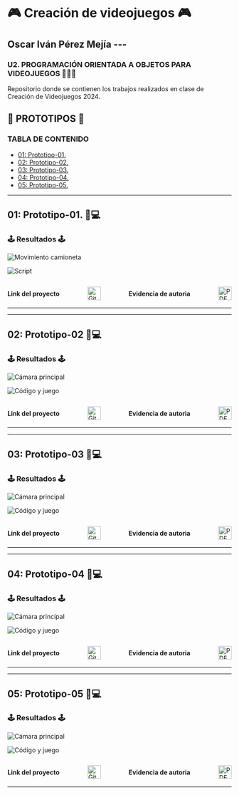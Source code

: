 
# 🎮 Creación de videojuegos 🎮

## Oscar Iván Pérez Mejía ---


### U2. PROGRAMACIÓN ORIENTADA A OBJETOS PARA VIDEOJUEGOS 👨🏾‍💻
Repositorio donde se contienen los trabajos realizados en clase de Creación de Videojuegos 2024.

## **🤖 PROTOTIPOS 🤖**

### **TABLA DE CONTENIDO**
- [01: Prototipo-01.](#01-prototipo-01-)
- [02: Prototipo-02.](#02-prototipo-02-)
- [03: Prototipo-03.](#03-prototipo-03-)
- [04: Prototipo-04.](#04-prototipo-04-)
- [05: Prototipo-05.](#05-prototipo-05-)

---

## 01: Prototipo-01. 👾💻

### 🕹️ Resultados 🕹️

![Movimiento camioneta](https://github.com/user-attachments/assets/51fb884a-4af9-45fd-b453-cc60d539c4b6)


![Script](https://github.com/user-attachments/assets/0910bcfe-9cdb-4836-b689-f32df803d9a6)

<div style="display: flex; align-items: center; justify-content: space-between; border-bottom: 1px solid black; padding-bottom: 5px;">

#### Link del proyecto
<a href="https://github.com/CreacionDeVideojuegosGIDS4102/Prototipos/blob/main/Prototipos_05.unitypackage">
   <img src="https://cdn-icons-png.flaticon.com/128/733/733553.png" alt="GitHub" width="30"/>
</a>

#### Evidencia de autoria
<a href="https://github.com/user-attachments/files/17795941/Protipo05_OscarPerez.pdf">
    <img src="https://upload.wikimedia.org/wikipedia/commons/8/87/PDF_file_icon.svg" alt="PDF" width="30"/>
</a>

</div>


---

## 02: Prototipo-02 👾💻

### 🕹️ Resultados 🕹️

![Cámara principal](https://github.com/user-attachments/assets/d25720d4-2562-42ad-8bc2-56d57ee38f69)

![Código y juego](https://github.com/user-attachments/assets/0e381732-8ee5-49f8-a419-87d71683f51b)


<div style="display: flex; align-items: center; justify-content: space-between; border-bottom: 1px solid black; padding-bottom: 5px;">

#### Link del proyecto
<a href="https://github.com/CreacionDeVideojuegosGIDS4102/Prototipos/blob/main/Prototipos_05.unitypackage">
   <img src="https://cdn-icons-png.flaticon.com/128/733/733553.png" alt="GitHub" width="30"/>
</a>

#### Evidencia de autoria
<a href="https://github.com/user-attachments/files/17795941/Protipo05_OscarPerez.pdf">
    <img src="https://upload.wikimedia.org/wikipedia/commons/8/87/PDF_file_icon.svg" alt="PDF" width="30"/>
</a>

</div>


---

## 03: Prototipo-03 👾💻

### 🕹️ Resultados 🕹️

![Cámara principal](https://github.com/user-attachments/assets/9b9bcfd4-acf3-4fd8-8662-51d147195994)

![Código y juego](https://github.com/user-attachments/assets/3ac628c8-e038-4837-a537-c7826c11eb0a)


<div style="display: flex; align-items: center; justify-content: space-between; border-bottom: 1px solid black; padding-bottom: 5px;">

#### Link del proyecto
<a href="https://github.com/CreacionDeVideojuegosGIDS4102/Prototipos/blob/main/Prototipos_05.unitypackage">
   <img src="https://cdn-icons-png.flaticon.com/128/733/733553.png" alt="GitHub" width="30"/>
</a>

#### Evidencia de autoria
<a href="https://github.com/user-attachments/files/17795941/Protipo05_OscarPerez.pdf">
    <img src="https://upload.wikimedia.org/wikipedia/commons/8/87/PDF_file_icon.svg" alt="PDF" width="30"/>
</a>

</div>


---

## 04: Prototipo-04 👾💻

### 🕹️ Resultados 🕹️

![Cámara principal](https://github.com/user-attachments/assets/16bc91c3-8fcf-49be-a96f-dde3d3b14824)

![Código y juego](https://github.com/user-attachments/assets/867066bd-a947-4a9e-b574-188785e694c8)


<div style="display: flex; align-items: center; justify-content: space-between; border-bottom: 1px solid black; padding-bottom: 5px;">

#### Link del proyecto
<a href="https://github.com/CreacionDeVideojuegosGIDS4102/Prototipos/blob/main/Prototipos_05.unitypackage">
   <img src="https://cdn-icons-png.flaticon.com/128/733/733553.png" alt="GitHub" width="30"/>
</a>

#### Evidencia de autoria
<a href="https://github.com/user-attachments/files/17795941/Protipo05_OscarPerez.pdf">
    <img src="https://upload.wikimedia.org/wikipedia/commons/8/87/PDF_file_icon.svg" alt="PDF" width="30"/>
</a>

</div>


---

## 05: Prototipo-05 👾💻

### 🕹️ Resultados 🕹️

![Cámara principal](https://github.com/user-attachments/assets/94f96279-1eed-44dc-87e8-569c7cd16b8d)

![Código y juego](https://github.com/user-attachments/assets/83a4e8f3-4962-4d62-94e4-14e6a9f779f3)


<div style="display: flex; align-items: center; justify-content: space-between; border-bottom: 1px solid black; padding-bottom: 5px;">

#### Link del proyecto
<a href="https://github.com/CreacionDeVideojuegosGIDS4102/Prototipos/blob/main/Prototipos_05.unitypackage">
   <img src="https://cdn-icons-png.flaticon.com/128/733/733553.png" alt="GitHub" width="30"/>
</a>

#### Evidencia de autoria
<a href="https://github.com/user-attachments/files/17795941/Protipo05_OscarPerez.pdf">
    <img src="https://upload.wikimedia.org/wikipedia/commons/8/87/PDF_file_icon.svg" alt="PDF" width="30"/>
</a>

</div>





